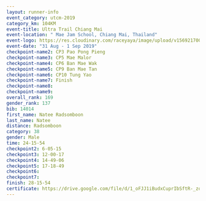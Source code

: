 ```yaml
---
layout: runner-info 
event_category: utcm-2019 
category_km: 104KM 
event-title: Ultra Trail Chiang Mai 
event-location: " Mae Jam School, Chiang Mai, Thailand" 
event-logo: https://res.cloudinary.com/raceyaya/image/upload/v1569217001/logo/ultra-trail-chiangmai_ay7efp.jpg 
event-date: "31 Aug - 1 Sep 2019" 
checkpoint-name2: CP3 Pao Pong Pieng 
checkpoint-name3: CP5 Mae Malor 
checkpoint-name4: CP6 Ban Mae Wak  
checkpoint-name5: CP9 Ban Mae Tan 
checkpoint-name6: CP10 Tung Yao 
checkpoint-name7: Finish 
checkpoint-name8: 
checkpoint-name9: 
overall_rank: 169
gender_rank: 137
bib: 14014
first_name: Natee Radsomboon
last_name: Natee
distance: Radsomboon
category: 38
gender: Male
time: 24-15-54
checkpoint2: 6-05-15
checkpoint3: 12-00-17
checkpoint4: 14-49-06
checkpoint5: 17-18-49
checkpoint6: 
checkpoint7: 
finish: 28-15-54
certificate: https://drive.google.com/file/d/1_oFJJ1iBudxCuprIbSftR-_zo5rZFv9X/view?usp=sharing
---
```

